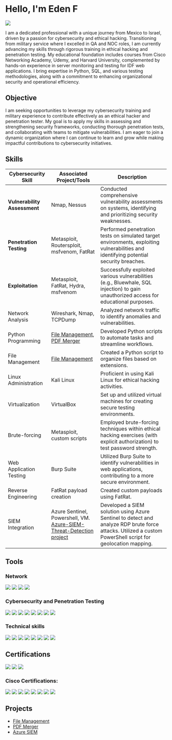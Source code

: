 # Hello, I'm Eden F
<a href="https://www.linkedin.com/in/eden-fredman-31281130a/"><img src="https://img.shields.io/badge/-LinkedIn-0072b1?&style=for-the-badge&logo=linkedin&logoColor=white" /></a>

I am a dedicated professional with a unique journey from Mexico to Israel, driven by a passion for cybersecurity and ethical hacking. Transitioning from military service where I excelled in QA and NOC roles, I am currently advancing my skills through rigorous training in ethical hacking and penetration testing. My educational foundation includes courses from Cisco Networking Academy, Udemy, and Harvard University, complemented by hands-on experience in server monitoring and testing for IDF web applications. I bring expertise in Python, SQL, and various testing methodologies, along with a commitment to enhancing organizational security and operational efficiency.

## Objective

I am seeking opportunities to leverage my cybersecurity training and military experience to contribute effectively as an ethical hacker and penetration tester. My goal is to apply my skills in assessing and strengthening security frameworks, conducting thorough penetration tests, and collaborating with teams to mitigate vulnerabilities. I am eager to join a dynamic organization where I can continue to learn and grow while making impactful contributions to cybersecurity initiatives.







## Skills

| Cybersecurity Skill | Associated Project/Tools | Description |
|---|---|---|
| **Vulnerability Assessment** | Nmap, Nessus | Conducted comprehensive vulnerability assessments on systems, identifying and prioritizing security weaknesses. |
| **Penetration Testing** | Metasploit, Routersploit, msfvenom, FatRat | Performed penetration tests on simulated target environments, exploiting vulnerabilities and identifying potential security breaches. |
| **Exploitation** | Metasploit, FatRat, Hydra, msfvenom| Successfully exploited various vulnerabilities (e.g., Bluewhale, SQL injection) to gain unauthorized access for educational purposes. |
| Network Analysis | Wireshark, Nmap, TCPDump | Analyzed network traffic to identify anomalies and vulnerabilities. |
| Python Programming | [File Management](https://github.com/ChapelFredman/File_management), [PDF Merger](https://github.com/ChapelFredman/Pdf-merger) | Developed Python scripts to automate tasks and streamline workflows. |
| File Management | [File Management](https://github.com/ChapelFredman/File_management) | Created a Python script to organize files based on extensions. |
| Linux Administration | Kali Linux | Proficient in using Kali Linux for ethical hacking activities. |
| Virtualization | VirtualBox | Set up and utilized virtual machines for creating secure testing environments. |
| Brute-forcing  | Metasploit, custom scripts | Employed brute-forcing techniques within ethical hacking exercises (with explicit authorization) to test password strength. |
| Web Application Testing | Burp Suite | Utilized Burp Suite to identify vulnerabilities in web applications, contributing to a more secure environment. |
| Reverse Engineering | FatRat payload creation | Created custom payloads using FatRat. |
| SIEM Integration | Azure Sentinel, Powershell, VM. [Azure-SIEM-Threat-Detection project](https://github.com/ChapelFredman/Azure-SIEM-Threat-Detection) | Developed a SIEM solution using Azure Sentinel to detect and analyze RDP brute force attacks. Utilized a custom PowerShell script for geolocation mapping. |


## Tools

### Network
<div>
    <img src="https://img.shields.io/badge/-Wireshark-1679A7?&style=for-the-badge&logo=Wireshark&logoColor=white" />
    <img src="https://img.shields.io/badge/-Nmap-4AB367?style=for-the-badge&logo=Nmap&logoColor=white" />
    <img src="https://img.shields.io/badge/-TCPDump-2C2D72?style=for-the-badge&logo=TCPDump&logoColor=white" />
    <img src="https://img.shields.io/badge/-Cisco%20Packet%20Tracing-1BA0D7?style=for-the-badge&logo=Cisco&logoColor=white" />
</div>

### Cybersecurity and Penetration Testing
<div>
    <img src="https://img.shields.io/badge/-Metasploit-ED7822?style=for-the-badge&logo=Metasploit&logoColor=white" />
    <img src="https://img.shields.io/badge/-Nessus-02B5E0?style=for-the-badge&logo=Nessus&logoColor=white" />
    <img src="https://img.shields.io/badge/-Kali%20Linux-557C94?style=for-the-badge&logo=Kali%20Linux&logoColor=white" />
    <img src="https://img.shields.io/badge/-RouterSploit-009B77?style=for-the-badge&logo=RouterSploit&logoColor=white" />
    <img src="https://img.shields.io/badge/-Burp_Suite-FF6F00?style=for-the-badge&logo=BurpSuite&logoColor=white" />
    <img src="https://img.shields.io/badge/-FatRat-009688?style=for-the-badge&logo=FatRat&logoColor=white" />
    <img src="https://img.shields.io/badge/-Hydra-0037A5?style=for-the-badge&logo=Hydra&logoColor=white" />
    <img src="https://img.shields.io/badge/-Microsoft%20Sentinel-00A3E0?style=for-the-badge&logo=microsoft%20azure&logoColor=white" />





</div>

### Technical skills
<div>
    <img src="https://img.shields.io/badge/-Python-3776AB?style=for-the-badge&logo=Python&logoColor=white" />
    <img src="https://img.shields.io/badge/-Splunk-000000?&style=for-the-badge&logo=Splunk&logoColor=white" />
    <img src="https://img.shields.io/badge/-Jira-0052CC?style=for-the-badge&logo=Jira&logoColor=white" />
    <img src="https://img.shields.io/badge/-Git/GitHub-181717?style=for-the-badge&logo=GitHub&logoColor=white" />
    <img src="https://img.shields.io/badge/-VMware-607078?style=for-the-badge&logo=VMware&logoColor=white" />
    <img src="https://img.shields.io/badge/-Excel-217346?style=for-the-badge&logo=Microsoft%20Excel&logoColor=white" />
    <img src="https://img.shields.io/badge/-SQL%20Report%20Builder-CC2927?style=for-the-badge&logo=Microsoft%20SQL%20Server&logoColor=white" />
    <img src="https://img.shields.io/badge/-Azure-0078D4?style=for-the-badge&logo=azure&logoColor=white" />

</div>

## Certifications

<div>
<img src="https://img.shields.io/badge/-Google%20CyberSecurity%20Professional%20Certificate-4285F4?&style=for-the-badge&logo=google&logoColor=white" />

<img src="https://img.shields.io/badge/-Power%20Center%2010.x%20Level%20I%20Developer%20Training-blue?style=for-the-badge&logo=informatica" />

<img src="https://img.shields.io/badge/-Harvard%20CS50's%20Introduction%20to%20Computer%20Science-0056b3?&style=for-the-badge&logo=edx" />

### Cisco Certifications:
<div>
<img src="https://img.shields.io/badge/-Cisco%20Introduction%20to%20Cybersecurity-1BA0D7?&style=for-the-badge&logo=cisco&logoColor=white" />
<img src="https://img.shields.io/badge/-Cisco%20Introduction%20to%20Data%20Science-1BA0D7?&style=for-the-badge&logo=cisco&logoColor=white" />
<img src="https://img.shields.io/badge/-Cisco%20Introduction%20to%20IoT-1BA0D7?&style=for-the-badge&logo=cisco&logoColor=white" />
<img src="https://img.shields.io/badge/-Cisco%20Computer%20Hardware-1BA0D7?&style=for-the-badge&logo=cisco&logoColor=white" />
<img src="https://img.shields.io/badge/-Cisco%20Python%20Essentials-1BA0D7?&style=for-the-badge&logo=cisco&logoColor=white" />
<img src="https://img.shields.io/badge/-Cisco%20Operating%20Systems-1BA0D7?&style=for-the-badge&logo=cisco&logoColor=white" />
<img src="https://img.shields.io/badge/-Cisco%20Networking%20Basics-1BA0D7?&style=for-the-badge&logo=cisco&logoColor=white" />
<img src="https://img.shields.io/badge/-Cisco%20Linux%20Essentials-1BA0D7?&style=for-the-badge&logo=cisco&logoColor=white" />

</div>

## Projects

- <a href="https://github.com/ChapelFredman/File_management">File Management</a>
- <a href="https://github.com/ChapelFredman/Pdf-merger">PDF Merger</a>
- <a href="https://github.com/ChapelFredman/Azure-SIEM-Threat-Detection">Azure SIEM</a>
